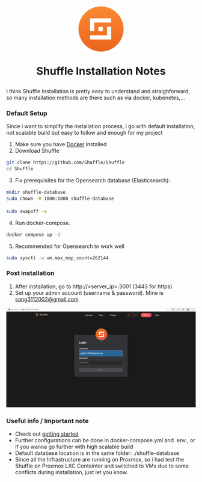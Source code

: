 <h1 align="center">
<img src=https://github.com/phamthanhsang-cs/SOC-in-my-Pocket/blob/main/images/logos/shuffle-logo.png alt="logo" width="120" height="120">

Shuffle Installation Notes

</h1>

I think Shuffle Installation is pretty easy to understand and straighforward, so many installation methods are there such as via docker, kubenetes,...

### Default Setup
Since i want to simplify the installation process, i go with default installation, not scalable build but easy to follow and enough for my project


1. Make sure you have [Docker](https://docs.docker.com/get-docker/) installed
2. Download Shuffle
```bash
git clone https://github.com/Shuffle/Shuffle
cd Shuffle
```

3. Fix prerequisites for the Opensearch database (Elasticsearch): 
```bash
mkdir shuffle-database                    
sudo chown -R 1000:1000 shuffle-database  

sudo swapoff -a                           
```

4. Run docker-compose.
```bash
docker compose up -d
```

5. Recommended for Opensearch to work well
```bash
sudo sysctl -w vm.max_map_count=262144             
```


### Post installation 
1. After installation, go to http://<server_ip>:3001 (3443 for https)
2. Set up your admin account (username & password). Mine is sang3112002@gmail.com
   
![Admin account setup](https://github.com/phamthanhsang-cs/SOC-in-my-Pocket/blob/main/images/shuffle/shuffle-login.png)

### Useful info / Important note
* Check out [getting started](https://shuffler.io/docs/getting_started)
* Further configurations can be done in docker-compose.yml and .env., or if you wanna go further with high scalable build 
* Default database location is in the same folder: ./shuffle-database
* Since all the Infrastructure are running on Proxmox, so i had test the Shuffle on Proxmox LXC Containter and switched to VMs due to some conflicts during installation, just let you know.


